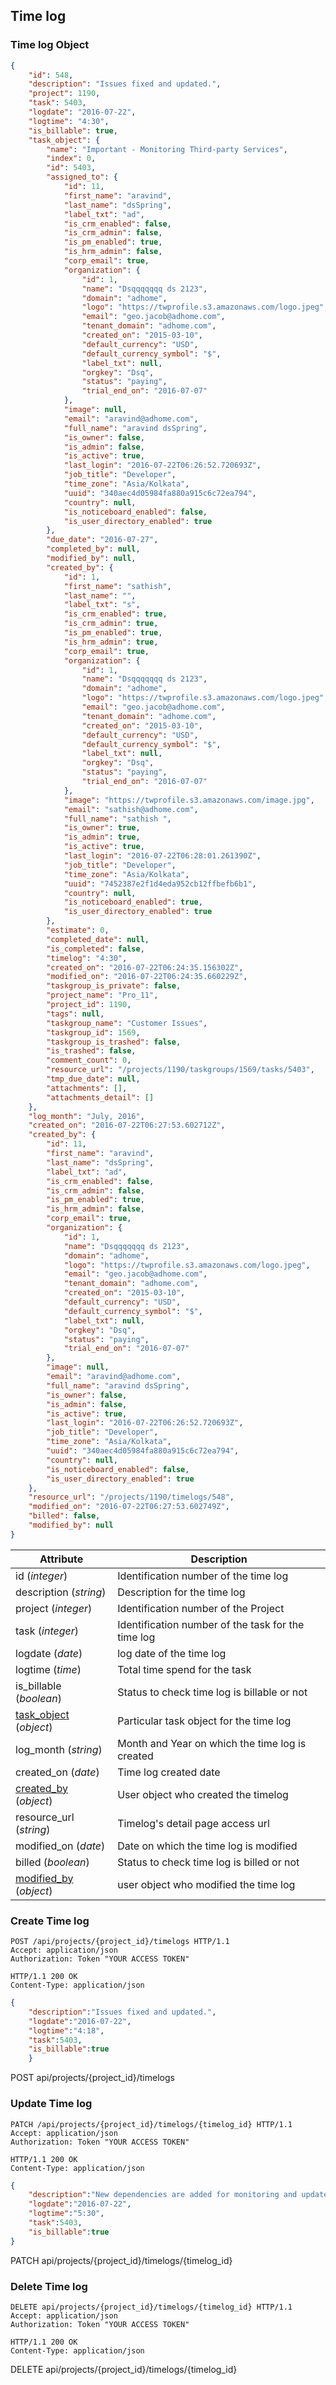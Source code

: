 ## Time log

### Time log Object

```json
{
    "id": 548,
    "description": "Issues fixed and updated.",
    "project": 1190,
    "task": 5403,
    "logdate": "2016-07-22",
    "logtime": "4:30",
    "is_billable": true,
    "task_object": {
        "name": "Important - Monitoring Third-party Services",
        "index": 0,
        "id": 5403,
        "assigned_to": {
            "id": 11,
            "first_name": "aravind",
            "last_name": "dsSpring",
            "label_txt": "ad",
            "is_crm_enabled": false,
            "is_crm_admin": false,
            "is_pm_enabled": true,
            "is_hrm_admin": false,
            "corp_email": true,
            "organization": {
                "id": 1,
                "name": "Dsqqqqqqq ds 2123",
                "domain": "adhome",
                "logo": "https://twprofile.s3.amazonaws.com/logo.jpeg",
                "email": "geo.jacob@adhome.com",
                "tenant_domain": "adhome.com",
                "created_on": "2015-03-10",
                "default_currency": "USD",
                "default_currency_symbol": "$",
                "label_txt": null,
                "orgkey": "Dsq",
                "status": "paying",
                "trial_end_on": "2016-07-07"
            },
            "image": null,
            "email": "aravind@adhome.com",
            "full_name": "aravind dsSpring",
            "is_owner": false,
            "is_admin": false,
            "is_active": true,
            "last_login": "2016-07-22T06:26:52.720693Z",
            "job_title": "Developer",
            "time_zone": "Asia/Kolkata",
            "uuid": "340aec4d05984fa880a915c6c72ea794",
            "country": null,
            "is_noticeboard_enabled": false,
            "is_user_directory_enabled": true
        },
        "due_date": "2016-07-27",
        "completed_by": null,
        "modified_by": null,
        "created_by": {
            "id": 1,
            "first_name": "sathish",
            "last_name": "",
            "label_txt": "s",
            "is_crm_enabled": true,
            "is_crm_admin": true,
            "is_pm_enabled": true,
            "is_hrm_admin": true,
            "corp_email": true,
            "organization": {
                "id": 1,
                "name": "Dsqqqqqqq ds 2123",
                "domain": "adhome",
                "logo": "https://twprofile.s3.amazonaws.com/logo.jpeg",
                "email": "geo.jacob@adhome.com",
                "tenant_domain": "adhome.com",
                "created_on": "2015-03-10",
                "default_currency": "USD",
                "default_currency_symbol": "$",
                "label_txt": null,
                "orgkey": "Dsq",
                "status": "paying",
                "trial_end_on": "2016-07-07"
            },
            "image": "https://twprofile.s3.amazonaws.com/image.jpg",
            "email": "sathish@adhome.com",
            "full_name": "sathish ",
            "is_owner": true,
            "is_admin": true,
            "is_active": true,
            "last_login": "2016-07-22T06:28:01.261390Z",
            "job_title": "Developer",
            "time_zone": "Asia/Kolkata",
            "uuid": "7452387e2f1d4eda952cb12ffbefb6b1",
            "country": null,
            "is_noticeboard_enabled": true,
            "is_user_directory_enabled": true
        },
        "estimate": 0,
        "completed_date": null,
        "is_completed": false,
        "timelog": "4:30",
        "created_on": "2016-07-22T06:24:35.156302Z",
        "modified_on": "2016-07-22T06:24:35.660229Z",
        "taskgroup_is_private": false,
        "project_name": "Pro_11",
        "project_id": 1190,
        "tags": null,
        "taskgroup_name": "Customer Issues",
        "taskgroup_id": 1569,
        "taskgroup_is_trashed": false,
        "is_trashed": false,
        "comment_count": 0,
        "resource_url": "/projects/1190/taskgroups/1569/tasks/5403",
        "tmp_due_date": null,
        "attachments": [],
        "attachments_detail": []
    },
    "log_month": "July, 2016",
    "created_on": "2016-07-22T06:27:53.602712Z",
    "created_by": {
        "id": 11,
        "first_name": "aravind",
        "last_name": "dsSpring",
        "label_txt": "ad",
        "is_crm_enabled": false,
        "is_crm_admin": false,
        "is_pm_enabled": true,
        "is_hrm_admin": false,
        "corp_email": true,
        "organization": {
            "id": 1,
            "name": "Dsqqqqqqq ds 2123",
            "domain": "adhome",
            "logo": "https://twprofile.s3.amazonaws.com/logo.jpeg",
            "email": "geo.jacob@adhome.com",
            "tenant_domain": "adhome.com",
            "created_on": "2015-03-10",
            "default_currency": "USD",
            "default_currency_symbol": "$",
            "label_txt": null,
            "orgkey": "Dsq",
            "status": "paying",
            "trial_end_on": "2016-07-07"
        },
        "image": null,
        "email": "aravind@adhome.com",
        "full_name": "aravind dsSpring",
        "is_owner": false,
        "is_admin": false,
        "is_active": true,
        "last_login": "2016-07-22T06:26:52.720693Z",
        "job_title": "Developer",
        "time_zone": "Asia/Kolkata",
        "uuid": "340aec4d05984fa880a915c6c72ea794",
        "country": null,
        "is_noticeboard_enabled": false,
        "is_user_directory_enabled": true
    },
    "resource_url": "/projects/1190/timelogs/548",
    "modified_on": "2016-07-22T06:27:53.602749Z",
    "billed": false,
    "modified_by": null
}
```

Attribute | Description
----------| -----------
id (*integer*) | Identification number of the time log
description (*string*) | Description for the time log
project (*integer*) | Identification number of the Project
task (*integer*) | Identification number of the task for the time log
logdate (*date*)  | log date of the time log
logtime (*time*) | Total time spend for the task
is_billable (*boolean*) | Status to check time log is billable or not
[task_object](#task-object) (*object*) | Particular task object for the time log
log_month (*string*) | Month and Year on which the time log is created
created_on (*date*) | Time log created date
[created_by](#pm-user-object) (*object*) | User object who created the timelog
resource_url (*string*)  | Timelog's detail page access url
modified_on (*date*) | Date on which the time log is modified
billed (*boolean*) | Status to check time log is billed or not
[modified_by](#pm-user-object) (*object*) | user object who modified the time log

### Create Time log

```http
POST /api/projects/{project_id}/timelogs HTTP/1.1
Accept: application/json
Authorization: Token "YOUR ACCESS TOKEN"

HTTP/1.1 200 OK
Content-Type: application/json
```

```json
{
	"description":"Issues fixed and updated.",
	"logdate":"2016-07-22",
	"logtime":"4:18",
	"task":5403,
	"is_billable":true
	}
```

<aside>POST  api/projects/{project_id}/timelogs</aside>

### Update Time log

```http
PATCH /api/projects/{project_id}/timelogs/{timelog_id} HTTP/1.1
Accept: application/json
Authorization: Token "YOUR ACCESS TOKEN"

HTTP/1.1 200 OK
Content-Type: application/json
```

```json
{
    "description":"New dependencies are added for monitoring and updated on online.",
    "logdate":"2016-07-22",
    "logtime":"5:30",
    "task":5403,
    "is_billable":true
}
```
	

<aside>PATCH  api/projects/{project_id}/timelogs/{timelog_id}</aside>

### Delete Time log

```http
DELETE api/projects/{project_id}/timelogs/{timelog_id} HTTP/1.1
Accept: application/json
Authorization: Token "YOUR ACCESS TOKEN"

HTTP/1.1 200 OK
Content-Type: application/json
```

<aside>DELETE  api/projects/{project_id}/timelogs/{timelog_id}</aside>

